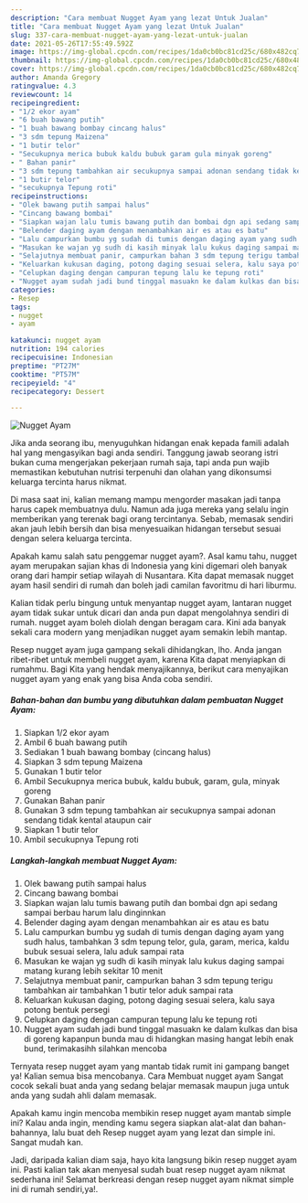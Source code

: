 ```yaml
---
description: "Cara membuat Nugget Ayam yang lezat Untuk Jualan"
title: "Cara membuat Nugget Ayam yang lezat Untuk Jualan"
slug: 337-cara-membuat-nugget-ayam-yang-lezat-untuk-jualan
date: 2021-05-26T17:55:49.592Z
image: https://img-global.cpcdn.com/recipes/1da0cb0bc81cd25c/680x482cq70/nugget-ayam-foto-resep-utama.jpg
thumbnail: https://img-global.cpcdn.com/recipes/1da0cb0bc81cd25c/680x482cq70/nugget-ayam-foto-resep-utama.jpg
cover: https://img-global.cpcdn.com/recipes/1da0cb0bc81cd25c/680x482cq70/nugget-ayam-foto-resep-utama.jpg
author: Amanda Gregory
ratingvalue: 4.3
reviewcount: 14
recipeingredient:
- "1/2 ekor ayam"
- "6 buah bawang putih"
- "1 buah bawang bombay cincang halus"
- "3 sdm tepung Maizena"
- "1 butir telor"
- "Secukupnya merica bubuk kaldu bubuk garam gula minyak goreng"
- " Bahan panir"
- "3 sdm tepung tambahkan air secukupnya sampai adonan sendang tidak kental ataupun cair"
- "1 butir telor"
- "secukupnya Tepung roti"
recipeinstructions:
- "Olek bawang putih sampai halus"
- "Cincang bawang bombai"
- "Siapkan wajan lalu tumis bawang putih dan bombai dgn api sedang sampai berbau harum lalu dinginnkan"
- "Belender daging ayam dengan menambahkan air es atau es batu"
- "Lalu campurkan bumbu yg sudah di tumis dengan daging ayam yang sudh halus, tambahkan 3 sdm tepung telor, gula, garam, merica, kaldu bubuk sesuai selera, lalu aduk sampai rata"
- "Masukan ke wajan yg sudh di kasih minyak lalu kukus daging sampai matang kurang lebih sekitar 10 menit"
- "Selajutnya membuat panir, campurkan bahan 3 sdm tepung terigu tambahkan air tambahkan 1 butir telor aduk sampai rata"
- "Keluarkan kukusan daging, potong daging sesuai selera, kalu saya potong bentuk persegi"
- "Celupkan daging dengan campuran tepung lalu ke tepung roti"
- "Nugget ayam sudah jadi bund tinggal masuakn ke dalam kulkas dan bisa di goreng kapanpun bunda mau di hidangkan masing hangat lebih enak bund, terimakasihh silahkan mencoba"
categories:
- Resep
tags:
- nugget
- ayam

katakunci: nugget ayam 
nutrition: 194 calories
recipecuisine: Indonesian
preptime: "PT27M"
cooktime: "PT57M"
recipeyield: "4"
recipecategory: Dessert

---
```



![Nugget Ayam](https://img-global.cpcdn.com/recipes/1da0cb0bc81cd25c/680x482cq70/nugget-ayam-foto-resep-utama.jpg)

Jika anda seorang ibu, menyuguhkan hidangan enak kepada famili adalah hal yang mengasyikan bagi anda sendiri. Tanggung jawab seorang istri bukan cuma mengerjakan pekerjaan rumah saja, tapi anda pun wajib memastikan kebutuhan nutrisi terpenuhi dan olahan yang dikonsumsi keluarga tercinta harus nikmat.

Di masa  saat ini, kalian memang mampu mengorder masakan jadi tanpa harus capek membuatnya dulu. Namun ada juga mereka yang selalu ingin memberikan yang terenak bagi orang tercintanya. Sebab, memasak sendiri akan jauh lebih bersih dan bisa menyesuaikan hidangan tersebut sesuai dengan selera keluarga tercinta. 



Apakah kamu salah satu penggemar nugget ayam?. Asal kamu tahu, nugget ayam merupakan sajian khas di Indonesia yang kini digemari oleh banyak orang dari hampir setiap wilayah di Nusantara. Kita dapat memasak nugget ayam hasil sendiri di rumah dan boleh jadi camilan favoritmu di hari liburmu.

Kalian tidak perlu bingung untuk menyantap nugget ayam, lantaran nugget ayam tidak sukar untuk dicari dan anda pun dapat mengolahnya sendiri di rumah. nugget ayam boleh diolah dengan beragam cara. Kini ada banyak sekali cara modern yang menjadikan nugget ayam semakin lebih mantap.

Resep nugget ayam juga gampang sekali dihidangkan, lho. Anda jangan ribet-ribet untuk membeli nugget ayam, karena Kita dapat menyiapkan di rumahmu. Bagi Kita yang hendak menyajikannya, berikut cara menyajikan nugget ayam yang enak yang bisa Anda coba sendiri.

<!--inarticleads1-->

##### Bahan-bahan dan bumbu yang dibutuhkan dalam pembuatan Nugget Ayam:

1. Siapkan 1/2 ekor ayam
1. Ambil 6 buah bawang putih
1. Sediakan 1 buah bawang bombay (cincang halus)
1. Siapkan 3 sdm tepung Maizena
1. Gunakan 1 butir telor
1. Ambil Secukupnya merica bubuk, kaldu bubuk, garam, gula, minyak goreng
1. Gunakan  Bahan panir
1. Gunakan 3 sdm tepung tambahkan air secukupnya sampai adonan sendang tidak kental ataupun cair
1. Siapkan 1 butir telor
1. Ambil secukupnya Tepung roti




<!--inarticleads2-->

##### Langkah-langkah membuat Nugget Ayam:

1. Olek bawang putih sampai halus
1. Cincang bawang bombai
1. Siapkan wajan lalu tumis bawang putih dan bombai dgn api sedang sampai berbau harum lalu dinginnkan
1. Belender daging ayam dengan menambahkan air es atau es batu
1. Lalu campurkan bumbu yg sudah di tumis dengan daging ayam yang sudh halus, tambahkan 3 sdm tepung telor, gula, garam, merica, kaldu bubuk sesuai selera, lalu aduk sampai rata
1. Masukan ke wajan yg sudh di kasih minyak lalu kukus daging sampai matang kurang lebih sekitar 10 menit
1. Selajutnya membuat panir, campurkan bahan 3 sdm tepung terigu tambahkan air tambahkan 1 butir telor aduk sampai rata
1. Keluarkan kukusan daging, potong daging sesuai selera, kalu saya potong bentuk persegi
1. Celupkan daging dengan campuran tepung lalu ke tepung roti
1. Nugget ayam sudah jadi bund tinggal masuakn ke dalam kulkas dan bisa di goreng kapanpun bunda mau di hidangkan masing hangat lebih enak bund, terimakasihh silahkan mencoba




Ternyata resep nugget ayam yang mantab tidak rumit ini gampang banget ya! Kalian semua bisa mencobanya. Cara Membuat nugget ayam Sangat cocok sekali buat anda yang sedang belajar memasak maupun juga untuk anda yang sudah ahli dalam memasak.

Apakah kamu ingin mencoba membikin resep nugget ayam mantab simple ini? Kalau anda ingin, mending kamu segera siapkan alat-alat dan bahan-bahannya, lalu buat deh Resep nugget ayam yang lezat dan simple ini. Sangat mudah kan. 

Jadi, daripada kalian diam saja, hayo kita langsung bikin resep nugget ayam ini. Pasti kalian tak akan menyesal sudah buat resep nugget ayam nikmat sederhana ini! Selamat berkreasi dengan resep nugget ayam nikmat simple ini di rumah sendiri,ya!.

